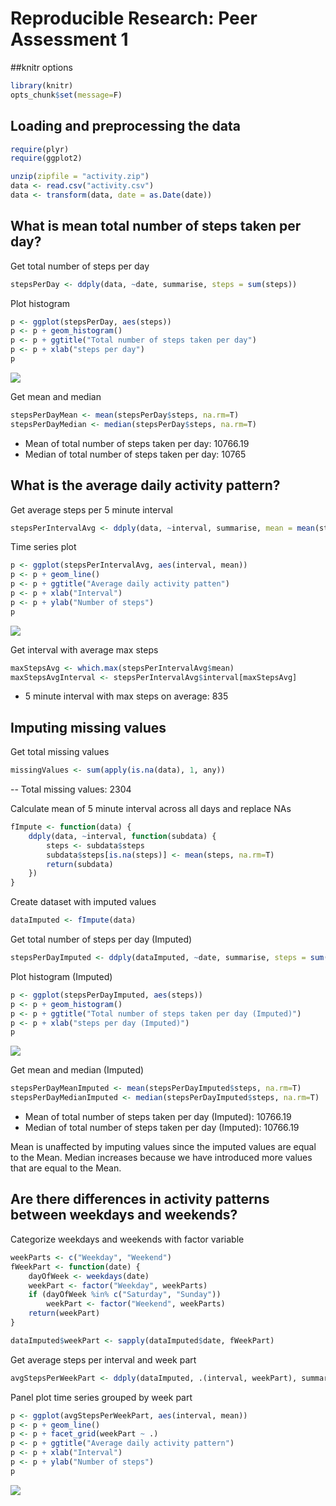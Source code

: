 # Reproducible Research: Peer Assessment 1

##knitr options

```r
library(knitr)
opts_chunk$set(message=F)
```


## Loading and preprocessing the data

```r
require(plyr)
require(ggplot2)

unzip(zipfile = "activity.zip")
data <- read.csv("activity.csv")
data <- transform(data, date = as.Date(date))
```


## What is mean total number of steps taken per day?
Get total number of steps per day

```r
stepsPerDay <- ddply(data, ~date, summarise, steps = sum(steps))
```

Plot histogram

```r
p <- ggplot(stepsPerDay, aes(steps))
p <- p + geom_histogram()
p <- p + ggtitle("Total number of steps taken per day")
p <- p + xlab("steps per day")
p
```

![](PA1_template_files/figure-html/unnamed-chunk-4-1.png) 

Get mean and median

```r
stepsPerDayMean <- mean(stepsPerDay$steps, na.rm=T)
stepsPerDayMedian <- median(stepsPerDay$steps, na.rm=T)
```

- Mean of total number of steps taken per day: 10766.19
- Median of total number of steps taken per day: 10765


## What is the average daily activity pattern?
Get average steps per 5 minute interval

```r
stepsPerIntervalAvg <- ddply(data, ~interval, summarise, mean = mean(steps, na.rm = T))
```

Time series plot

```r
p <- ggplot(stepsPerIntervalAvg, aes(interval, mean))
p <- p + geom_line()
p <- p + ggtitle("Average daily activity patten")
p <- p + xlab("Interval")
p <- p + ylab("Number of steps")
p
```

![](PA1_template_files/figure-html/unnamed-chunk-7-1.png) 

Get interval with average max steps

```r
maxStepsAvg <- which.max(stepsPerIntervalAvg$mean)
maxStepsAvgInterval <- stepsPerIntervalAvg$interval[maxStepsAvg]
```

- 5 minute interval with max steps on average: 835

## Imputing missing values
Get total missing values

```r
missingValues <- sum(apply(is.na(data), 1, any))
```

-- Total missing values: 2304

Calculate mean of 5 minute interval across all days and replace NAs

```r
fImpute <- function(data) {
    ddply(data, ~interval, function(subdata) {
        steps <- subdata$steps
        subdata$steps[is.na(steps)] <- mean(steps, na.rm=T)
        return(subdata)
    })
}
```

Create dataset with imputed values

```r
dataImputed <- fImpute(data)
```

Get total number of steps per day (Imputed)

```r
stepsPerDayImputed <- ddply(dataImputed, ~date, summarise, steps = sum(steps))
```

Plot histogram (Imputed)

```r
p <- ggplot(stepsPerDayImputed, aes(steps))
p <- p + geom_histogram()
p <- p + ggtitle("Total number of steps taken per day (Imputed)")
p <- p + xlab("steps per day (Imputed)")
p
```

![](PA1_template_files/figure-html/unnamed-chunk-13-1.png) 

Get mean and median (Imputed)

```r
stepsPerDayMeanImputed <- mean(stepsPerDayImputed$steps, na.rm=T)
stepsPerDayMedianImputed <- median(stepsPerDayImputed$steps, na.rm=T)
```

- Mean of total number of steps taken per day (Imputed): 10766.19
- Median of total number of steps taken per day (Imputed): 10766.19

Mean is unaffected by imputing values since the imputed values are equal to the Mean.
Median increases because we have introduced more values that are equal to the Mean.

## Are there differences in activity patterns between weekdays and weekends?
Categorize weekdays and weekends with factor variable

```r
weekParts <- c("Weekday", "Weekend")
fWeekPart <- function(date) {
    dayOfWeek <- weekdays(date)
    weekPart <- factor("Weekday", weekParts)
    if (dayOfWeek %in% c("Saturday", "Sunday"))
        weekPart <- factor("Weekend", weekParts)
    return(weekPart)
}

dataImputed$weekPart <- sapply(dataImputed$date, fWeekPart)
```

Get average steps per interval and week part

```r
avgStepsPerWeekPart <- ddply(dataImputed, .(interval, weekPart), summarise, mean = mean(steps))
```

Panel plot time series grouped by week part

```r
p <- ggplot(avgStepsPerWeekPart, aes(interval, mean))
p <- p + geom_line()
p <- p + facet_grid(weekPart ~ .)
p <- p + ggtitle("Average daily activity pattern")
p <- p + xlab("Interval")
p <- p + ylab("Number of steps")
p
```

![](PA1_template_files/figure-html/unnamed-chunk-17-1.png) 
